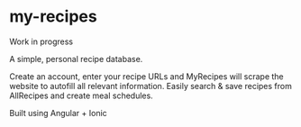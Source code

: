 # my-recipes

Work in progress

A simple, personal recipe database.

Create an account, enter your recipe URLs and MyRecipes will scrape the website to autofill all relevant information. Easily search & save recipes from AllRecipes and create meal schedules.

Built using Angular + Ionic
